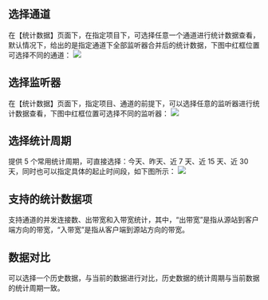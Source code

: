 ## 选择通道
在【统计数据】页面下，在指定项目下，可选择任意一个通道进行统计数据查看，默认情况下，给出的是指定通道下全部监听器合并后的统计数据，下图中红框位置可选择不同的通道：
![](http://imgcache.tcecqpoc.fsphere.cn/image/mc.qcloudimg.com/static/img/121dc8a817c43a4ef999d068a16fa3f5/image.png)


## 选择监听器
在【统计数据】页面下，指定项目、通道的前提下，可以选择任意的监听器进行统计数据查看，下图中红框位置可选择不同的监听器：
![](http://imgcache.tcecqpoc.fsphere.cn/image/mc.qcloudimg.com/static/img/bf6375bd5167cccca24ad9f011c03c9e/image.png)

## 选择统计周期
提供 5 个常用统计周期，可直接选择：今天、昨天、近 7 天、近 15 天、近 30 天，同时也可以指定具体的起止时间段，如下图所示：
![](http://imgcache.tcecqpoc.fsphere.cn/image/mc.qcloudimg.com/static/img/e6995b35b34ce23a21fe5cb302df561e/image.png)

## 支持的统计数据项
支持通道的并发连接数、出带宽和入带宽统计，其中，“出带宽”是指从源站到客户端方向的带宽，“入带宽”是指从客户端到源站方向的带宽。

## 数据对比
可以选择一个历史数据，与当前的数据进行对比，历史数据的统计周期与当前数据的统计周期一致。